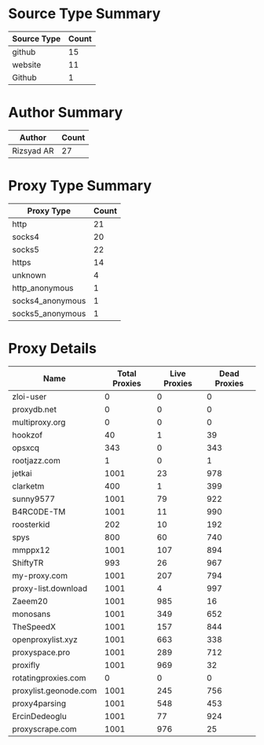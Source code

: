 # Source Type Summary

| Source Type | Count |
|-------------|-------|
| github | 15 |
| website | 11 |
| Github | 1 |


# Author Summary

| Author | Count |
|--------|-------|
| Rizsyad AR | 27 |


# Proxy Type Summary

| Proxy Type | Count |
|------------|-------|
| http | 21 |
| socks4 | 20 |
| socks5 | 22 |
| https | 14 |
| unknown | 4 |
| http_anonymous | 1 |
| socks4_anonymous | 1 |
| socks5_anonymous | 1 |


# Proxy Details

| Name | Total Proxies | Live Proxies | Dead Proxies |
|------|---------------|--------------|---------------|
| zloi-user | 0 | 0 | 0 |
| proxydb.net | 0 | 0 | 0 |
| multiproxy.org | 0 | 0 | 0 |
| hookzof | 40 | 1 | 39 |
| opsxcq | 343 | 0 | 343 |
| rootjazz.com | 1 | 0 | 1 |
| jetkai | 1001 | 23 | 978 |
| clarketm | 400 | 1 | 399 |
| sunny9577 | 1001 | 79 | 922 |
| B4RC0DE-TM | 1001 | 11 | 990 |
| roosterkid | 202 | 10 | 192 |
| spys | 800 | 60 | 740 |
| mmppx12 | 1001 | 107 | 894 |
| ShiftyTR | 993 | 26 | 967 |
| my-proxy.com | 1001 | 207 | 794 |
| proxy-list.download | 1001 | 4 | 997 |
| Zaeem20 | 1001 | 985 | 16 |
| monosans | 1001 | 349 | 652 |
| TheSpeedX | 1001 | 157 | 844 |
| openproxylist.xyz | 1001 | 663 | 338 |
| proxyspace.pro | 1001 | 289 | 712 |
| proxifly | 1001 | 969 | 32 |
| rotatingproxies.com | 0 | 0 | 0 |
| proxylist.geonode.com | 1001 | 245 | 756 |
| proxy4parsing | 1001 | 548 | 453 |
| ErcinDedeoglu | 1001 | 77 | 924 |
| proxyscrape.com | 1001 | 976 | 25 |

